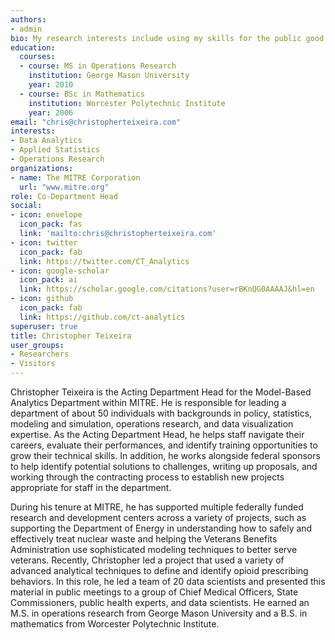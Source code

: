 ```yaml
---
authors:
- admin
bio: My research interests include using my skills for the public good and playing with baseball data.
education:
  courses:
  - course: MS in Operations Research
    institution: George Mason University
    year: 2010
  - course: BSc in Mathematics
    institution: Worcester Polytechnic Institute
    year: 2006
email: "chris@christopherteixeira.com"
interests:
- Data Analytics
- Applied Statistics
- Operations Research
organizations:
- name: The MITRE Corporation
  url: "www.mitre.org"
role: Co-Department Head
social:
- icon: envelope
  icon_pack: fas
  link: 'mailto:chris@christopherteixeira.com'
- icon: twitter
  icon_pack: fab
  link: https://twitter.com/CT_Analytics
- icon: google-scholar
  icon_pack: ai
  link: https://scholar.google.com/citations?user=rBKnQG0AAAAJ&hl=en
- icon: github
  icon_pack: fab
  link: https://github.com/ct-analytics
superuser: true
title: Christopher Teixeira
user_groups:
- Researchers
- Visitors
---
```


Christopher Teixeira is the Acting Department Head for the Model-Based Analytics Department within MITRE. He is responsible for leading a department of about 50 individuals with backgrounds in policy, statistics, modeling and simulation, operations research, and data visualization expertise. As the Acting Department Head, he helps staff navigate their careers, evaluate their performances, and identify training opportunities to grow their technical skills. In addition, he works alongside federal sponsors to help identify potential solutions to challenges, writing up proposals, and working through the contracting process to establish new projects appropriate for staff in the department.

During his tenure at MITRE, he has supported multiple federally funded research and development centers across a variety of projects, such as supporting the Department of Energy in understanding how to safely and effectively treat nuclear waste and helping the Veterans Benefits Administration use sophisticated modeling techniques to better serve veterans. Recently, Christopher led a project that used a variety of advanced analytical techniques to define and identify opioid prescribing behaviors. In this role, he led a team of 20 data scientists and presented this material in public meetings to a group of Chief Medical Officers, State Commissioners, public health experts, and data scientists. He earned an M.S. in operations research from George Mason University and a B.S. in mathematics from Worcester Polytechnic Institute.